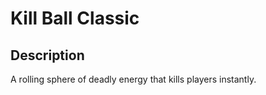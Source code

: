 # Kill Ball Classic

## Description

A rolling sphere of deadly energy that kills players instantly.
